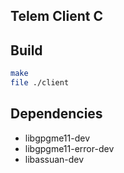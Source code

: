Telem Client C
---

Build
---

```bash
make
file ./client
```

Dependencies
---

- libgpgme11-dev
- libgpgme11-error-dev
- libassuan-dev
